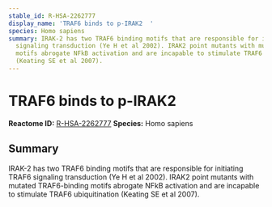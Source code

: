 ```yaml
---
stable_id: R-HSA-2262777
display_name: 'TRAF6 binds to p-IRAK2  '
species: Homo sapiens
summary: IRAK-2 has two TRAF6 binding motifs that are responsible for initiating TRAF6
  signaling transduction (Ye H et al 2002). IRAK2 point mutants with mutated TRAF6-binding
  motifs abrogate NFkB activation and are incapable to stimulate TRAF6 ubiquitination
  (Keating SE et al 2007).
---
```


# TRAF6 binds to p-IRAK2  
**Reactome ID:** [R-HSA-2262777](https://reactome.org/content/detail/R-HSA-2262777)
**Species:** Homo sapiens

## Summary

IRAK-2 has two TRAF6 binding motifs that are responsible for initiating TRAF6 signaling transduction (Ye H et al 2002). IRAK2 point mutants with mutated TRAF6-binding motifs abrogate NFkB activation and are incapable to stimulate TRAF6 ubiquitination (Keating SE et al 2007).
